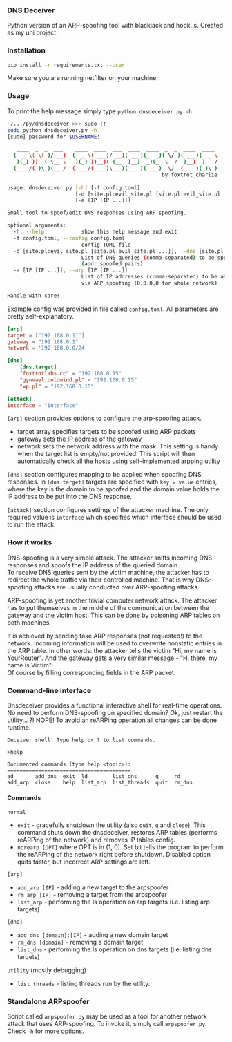 ### DNS Deceiver

Python version of an ARP-spoofing tool with blackjack and hook..s. Created as my uni project. 

### Installation

```bash
pip install -r requirements.txt --user
```

Make sure you are running netfilter on your machine.

### Usage

To print the help message simply type `python dnsdeceiver.py -h`

```bash
~/.../py/dnsdeceiver >>> sudo !!                                                                                                                                                 ±[●●][master]
sudo python dnsdeceiver.py -h
[sudo] password for $USERNAME: 

   ____  _  _  ___    ____  ____  ___  ____  ____  _  _  ____  ____ 
  (  _ \( \( )/ __)  (  _ \( ___)/ __)( ___)(_  _)( \/ )( ___)(  _ \
   )(_) ))  ( \__ \   )(_) ))__)( (__  )__)  _)(_  \  /  )__)  )   /
  (____/(_)\_)(___/  (____/(____)\___)(____)(____)  \/  (____)(_)\_)
                                                  by foxtrot_charlie
       
usage: dnsdeceiver.py [-h] [-f config.toml]
                      [-d [site.pl:evil_site.pl [site.pl:evil_site.pl ...]]]
                      [-a [IP [IP ...]]]

Small tool to spoof/edit DNS responses using ARP spoofing.

optional arguments:
  -h, --help            show this help message and exit
  -f config.toml, --config config.toml
                        config TOML file
  -d [site.pl:evil_site.pl [site.pl:evil_site.pl ...]], --dns [site.pl:evil_site.pl [site.pl:evil_site.pl ...]]
                        List of DNS queries (comma-separated) to be spoofed
                        (addr:spoofed pairs)
  -a [IP [IP ...]], --arp [IP [IP ...]]
                        List of IP addresses (comma-separated) to be attacked
                        via ARP spoofing (0.0.0.0 for whole network)

Handle with care!
```

Example config was provided in file called `config.toml`. All parameters are pretty self-explanatory.

```toml
[arp]
target = ["192.168.0.11"]
gateway = "192.168.0.1"
network = '192.168.0.0/24'

[dns]
    [dns.target]
    "foxtrotlabs.cc" = "192.168.0.15"
    "gynvael.coldwind.pl" = "192.168.0.15"
    "wp.pl" = "192.168.0.15"

[attack]
interface = "interface"
```

`[arp]` section provides options to configure the arp-spoofing attack. 
* target array specifies targets to be spoofed using ARP packets
* gateway sets the IP address of the gateway
* network sets the network address with the mask. This setting is handy when the target list is empty/not provided. This script will then automatically check all the hosts using self-implemented arpping utility 

`[dns]` section configures mapping to be applied when spoofing DNS responses. In `[dns.target]` targets are specified with `key = value` entries, where the key is the domain to be spoofed and the domain value holds the IP address to be put into the DNS response. 

`[attack]` section configures settings of the attacker machine. The only required value is `interface` which specifies which interface should be used to run the attack. 


### How it works

DNS-spoofing is a very simple attack. The attacker sniffs incoming DNS responses and spoofs the IP address of the queried domain.  
To receive DNS queries sent by the victim machine, the attacker has to redirect the whole traffic via their controlled machine. That is why DNS-spoofing attacks are usually conducted over ARP-spoofing attacks.

ARP-spoofing is yet another trivial computer network attack. The attacker has to put themselves in the middle of the communication between the gateway and the victim host. This can be done by poisoning ARP tables on both machines. 

It is achieved by sending fake ARP responses (not requested!) to the network. Incoming information will be used to overwrite nonstatic entries in the ARP table. In other words: the attacker tells the victim "Hi, my name is YourRouter". And the gateway gets a very similar message - "Hi there, my name is Victim".   
Of course by filling corresponding fields in the ARP packet. 


### Command-line interface

Dnsdeceiver provides a functional interactive shell for real-time operations. No need to perform DNS-spoofing on specified domain? Ok, just restart the utility... ?! NOPE! To avoid an reARPing operation all changes can be done runtime. 


```
Deceiver shell! Type help or ? to list commands.

>help

Documented commands (type help <topic>):
========================================
ad       add_dns  exit  ld        list_dns      q     rd    
add_arp  close    help  list_arp  list_threads  quit  rm_dns
```

#### Commands

`normal`
* `exit` - gracefully shutdown the utility (also `quit`, `q` and `close`). This command shuts down the dnsdeceiver, restores ARP tables (performs reARPing of the network) and removes IP tables config.
* `norearp [OPT]` where OPT is in (1, 0). Set bit tells the program to perform the reARPing of the network right before shutdown. Disabled option quits faster, but incorrect ARP settings are left. 

`[arp]`

* `add_arp [IP]` - adding a new target to the arpspoofer
* `rm_arp [IP]` - removing a target from the arpspoofer
* `list_arp` - performing the ls operation on arp targets (i.e. listing arp targets)

`[dns]`

* `add_dns [domain]:[IP]` - adding a new domain target
* `rm_dns [domain]` - removing a domain target
* `list_dns` - performing the ls operation on dns targets (i.e. listing dns targets)

`utility` (mostly debugging)

* `list_threads` - listing threads run by the utility.

### Standalone ARPspoofer

Script called `arpspoofer.py` may be used as a tool for another network attack that uses ARP-spoofing. To invoke it, simply call `arpspoofer.py`. Check `-h` for more options.

